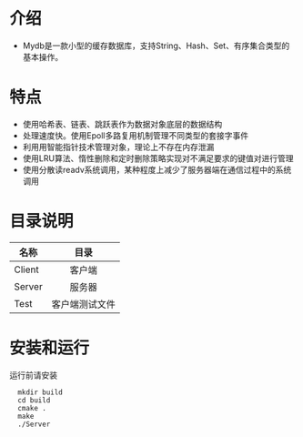 # 介绍
 - Mydb是一款小型的缓存数据库，支持String、Hash、Set、有序集合类型的基本操作。

# 特点
 - 使用哈希表、链表、跳跃表作为数据对象底层的数据结构
 - 处理速度快。使用Epoll多路复用机制管理不同类型的套接字事件
 - 利用用智能指针技术管理对象，理论上不存在内存泄漏
 - 使用LRU算法、惰性删除和定时删除策略实现对不满足要求的键值对进行管理
 - 使用分散读readv系统调用，某种程度上减少了服务器端在通信过程中的系统调用

# 目录说明
名称|目录
--|:--:
Client|客户端
Server|服务器
Test|客户端测试文件

# 安装和运行
运行前请安装
```
  mkdir build
  cd build
  cmake .
  make
  ./Server
```

